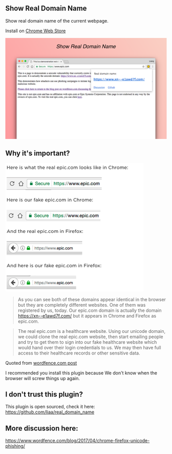 ## Show Real Domain Name

Show real domain name of the current webpage.

Install on [Chrome Web Store](https://chrome.google.com/webstore/detail/real-domain-name/lhbkkikjboiebjeghokpefafaahnfoff)

![screenshot](https://raw.githubusercontent.com/liaa/real_domain_name/master/chromescreenshot.png)

## Why it's important?

![demo](https://raw.githubusercontent.com/liaa/real_domain_name/master/demo.png)

> As you can see both of these domains appear identical in the browser but they are completely different websites. One of them was registered by us, today. Our epic.com domain is actually the domain https://xn--e1awd7f.com/ but it appears in Chrome and Firefox as epic.com.

> The real epic.com is a healthcare website. Using our unicode domain, we could clone the real
epic.com website, then start emailing people and try to get them to sign into our fake healthcare website which would hand over their login credentials to us. We may then have full access to their healthcare records or other sensitive data.

Quoted from [wordfence.com post](https://www.wordfence.com/blog/2017/04/chrome-firefox-unicode-phishing/)


I recommended you install this plugin because We don't know when the browser will screw things up
again.

## I don't trust this plugin?

This plugin is open sourced, check it here: https://github.com/liaa/real_domain_name

## More discussion here:
https://www.wordfence.com/blog/2017/04/chrome-firefox-unicode-phishing/




